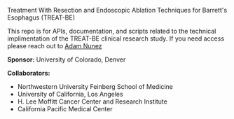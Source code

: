 Treatment With Resection and Endoscopic Ablation Techniques for Barrett's Esophagus (TREAT-BE)

This repo is for APIs, documentation, and scripts related to the technical implimentation of the TREAT-BE clinical research study. If you need access please reach out to [Adam Nunez](mailto:adam.nunez@cuanschutz.edu)

**Sponsor:** University of Colorado, Denver

**Collaborators:**
  - Northwestern University Feinberg School of Medicine
  - University of California, Los Angeles
  - H. Lee Moffitt Cancer Center and Research Institute
  - California Pacific Medical Center
